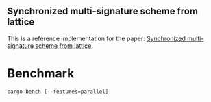 Synchronized multi-signature scheme from lattice
------

This is a reference implementation for the paper: [Synchronized multi-signature scheme from lattice](tbd).

# Benchmark
```
cargo bench [--features=parallel]
```